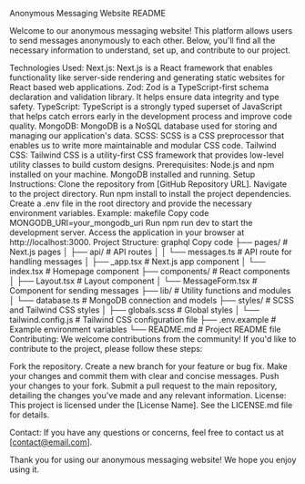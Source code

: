 Anonymous Messaging Website README

Welcome to our anonymous messaging website! This platform allows users to send messages anonymously to each other. Below, you'll find all the necessary information to understand, set up, and contribute to our project.

Technologies Used:
Next.js: Next.js is a React framework that enables functionality like server-side rendering and generating static websites for React based web applications.
Zod: Zod is a TypeScript-first schema declaration and validation library. It helps ensure data integrity and type safety.
TypeScript: TypeScript is a strongly typed superset of JavaScript that helps catch errors early in the development process and improve code quality.
MongoDB: MongoDB is a NoSQL database used for storing and managing our application's data.
SCSS: SCSS is a CSS preprocessor that enables us to write more maintainable and modular CSS code.
Tailwind CSS: Tailwind CSS is a utility-first CSS framework that provides low-level utility classes to build custom designs.
Prerequisites:
Node.js and npm installed on your machine.
MongoDB installed and running.
Setup Instructions:
Clone the repository from [GitHub Repository URL].
Navigate to the project directory.
Run npm install to install the project dependencies.
Create a .env file in the root directory and provide the necessary environment variables. Example:
makefile
Copy code
MONGODB_URI=your_mongodb_uri
Run npm run dev to start the development server.
Access the application in your browser at http://localhost:3000.
Project Structure:
graphql
Copy code
├── pages/                  # Next.js pages
│   ├── api/                # API routes
│   │   └── messages.ts     # API route for handling messages
│   ├── _app.tsx            # Next.js app component
│   └── index.tsx           # Homepage component
├── components/             # React components
│   ├── Layout.tsx          # Layout component
│   └── MessageForm.tsx     # Component for sending messages
├── lib/                    # Utility functions and modules
│   └── database.ts         # MongoDB connection and models
├── styles/                 # SCSS and Tailwind CSS styles
│   ├── globals.scss        # Global styles
│   └── tailwind.config.js  # Tailwind CSS configuration file
├── .env.example            # Example environment variables
└── README.md               # Project README file
Contributing:
We welcome contributions from the community! If you'd like to contribute to the project, please follow these steps:

Fork the repository.
Create a new branch for your feature or bug fix.
Make your changes and commit them with clear and concise messages.
Push your changes to your fork.
Submit a pull request to the main repository, detailing the changes you've made and any relevant information.
License:
This project is licensed under the [License Name]. See the LICENSE.md file for details.

Contact:
If you have any questions or concerns, feel free to contact us at [contact@email.com].

Thank you for using our anonymous messaging website! We hope you enjoy using it.






